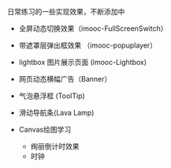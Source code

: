 ﻿日常练习的一些实现效果，不断添加中


*  全屏动态切换效果（imooc-FullScreenSwitch）

*  带遮罩层弹出框效果 （imooc-popuplayer）

*  lightbox 图片展示页面 (imooc-Lightbox)

*  网页动态横幅广告（Banner）

*  气泡悬浮框 (ToolTip)

*  滑动导航条(Lava Lamp)

*  Canvas绘图学习
    * 绚丽倒计时效果
    * 时钟